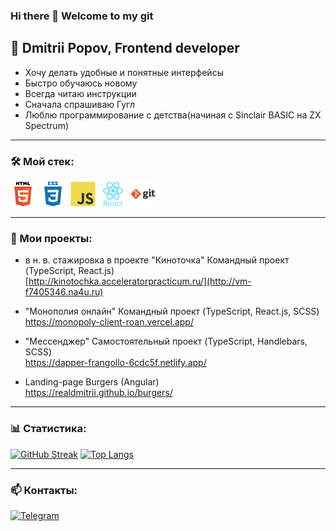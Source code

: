 ### Hi there 👋   Welcome to my git 
## &#128640; Dmitrii Popov, Frontend developer

- Хочу делать удобные и понятные интерфейсы
- Быстро обучаюсь новому
- Всегда читаю инструкции
- Сначала спрашиваю Гугл
- Люблю программирование с детства(начиная с Sinclair BASIC на ZX Spectrum)

---
### &#128736; Мой стек:
<img src="https://github.com/devicons/devicon/blob/master/icons/html5/html5-original-wordmark.svg" title="HTML5" alt="HTML5" width="40" height="40"/>&nbsp;
<img src="https://github.com/devicons/devicon/blob/master/icons/css3/css3-plain-wordmark.svg" title="CSS3" alt="CSS3" width="40" height="40"/>&nbsp;
<img src="https://github.com/devicons/devicon/blob/master/icons/javascript/javascript-original.svg" title="JavaScript" alt="JavaScript" width="40" height="40"/>&nbsp;
<img src="https://github.com/devicons/devicon/blob/master/icons/react/react-original-wordmark.svg" title="React" alt="React" width="40" height="40"/>&nbsp;
<img src="https://github.com/devicons/devicon/blob/master/icons/git/git-original-wordmark.svg" title="Git" alt="Git" width="40" height="40"/>

---
### &#127919; Мои проекты:
- в н. в. cтажировка в проекте "Киноточка" Командный проект (TypeScript, React.js)  
[http://kinotochka.acceleratorpracticum.ru/](http://vm-f7405346.na4u.ru)

- "Монополия онлайн" Командный проект (TypeScript, React.js, SCSS)  
https://monopoly-client-roan.vercel.app/

- "Мессенджер" Самостоятельный проект (TypeScript, Handlebars, SCSS)  
https://dapper-frangollo-6cdc5f.netlify.app/

- Landing-page Burgers (Angular)  
https://realdmitrii.github.io/burgers/

---



### 📊  Статистика:

[![GitHub Streak](http://github-readme-streak-stats.herokuapp.com?user=realdmitrii)](https://git.io/streak-stats)
[![Top Langs](https://github-readme-stats.vercel.app/api/top-langs/?username=realdmitrii&layout=compact)](https://github.com/anuraghazra/github-readme-stats)
<div>

---

### 📫 Контакты:
[![Telegram](https://img.shields.io/badge/Telegram-blue?logo=telegram&logoColor=white)](https://t.me/realdmitrii)

<!--
**realdmitrii/realdmitrii** is a ✨ _special_ ✨ repository because its `README.md` (this file) appears on your GitHub profile.

Here are some ideas to get you started:

- 🔭 I’m currently working on ...
- 🌱 I’m currently learning ...
- 👯 I’m looking to collaborate on ...
- 🤔 I’m looking for help with ...
- 💬 Ask me about ...
- 📫 How to reach me: ...
- 😄 Pronouns: ...
- ⚡ Fun fact: ...
-->
